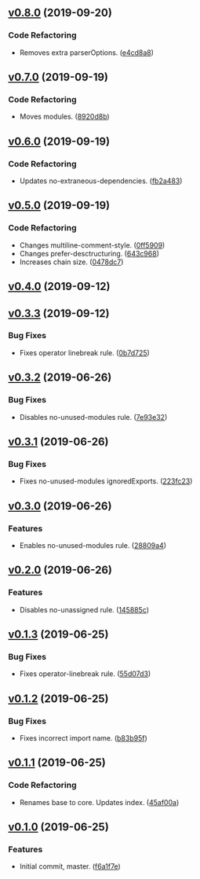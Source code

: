 <a name="v0.8.0"></a>
## [v0.8.0](https://github.com/alexseitsinger/eslint-config-base/compare/v0.7.0...v0.8.0) (2019-09-20)

### Code Refactoring
- Removes extra parserOptions. ([e4cd8a8](https://github.com/alexseitsinger/eslint-config-base/commit/e4cd8a86b374f7ac8c79c9b928435a2ea179045d))


<a name="v0.7.0"></a>
## [v0.7.0](https://github.com/alexseitsinger/eslint-config-base/compare/v0.6.0...v0.7.0) (2019-09-19)

### Code Refactoring
- Moves modules. ([8920d8b](https://github.com/alexseitsinger/eslint-config-base/commit/8920d8be06f17c7ad7742129b3e7b65b998f5c0e))


<a name="v0.6.0"></a>
## [v0.6.0](https://github.com/alexseitsinger/eslint-config-base/compare/v0.5.0...v0.6.0) (2019-09-19)

### Code Refactoring
- Updates no-extraneous-dependencies. ([fb2a483](https://github.com/alexseitsinger/eslint-config-base/commit/fb2a483609a7289b89cce94f2dae5fa7c3474dc5))


<a name="v0.5.0"></a>
## [v0.5.0](https://github.com/alexseitsinger/eslint-config-base/compare/v0.4.0...v0.5.0) (2019-09-19)

### Code Refactoring
- Changes multiline-comment-style. ([0ff5909](https://github.com/alexseitsinger/eslint-config-base/commit/0ff590934d35548a13ad09ec9a9a1cc0c8d9a52c))
- Changes prefer-desctructuring. ([643c968](https://github.com/alexseitsinger/eslint-config-base/commit/643c968f90f6a7c7a6ee832af1e710a1699be527))
- Increases chain size. ([0478dc7](https://github.com/alexseitsinger/eslint-config-base/commit/0478dc74594c35ba1946bcbdd7c818d96c89a56a))


<a name="v0.4.0"></a>
## [v0.4.0](https://github.com/alexseitsinger/eslint-config-base/compare/v0.3.3...v0.4.0) (2019-09-12)


<a name="v0.3.3"></a>
## [v0.3.3](https://github.com/alexseitsinger/eslint-config-base/compare/v0.3.2...v0.3.3) (2019-09-12)

### Bug Fixes
- Fixes operator linebreak rule. ([0b7d725](https://github.com/alexseitsinger/eslint-config-base/commit/0b7d725e8b1c073bfe9039eac0c126c152dc944a))


<a name="v0.3.2"></a>
## [v0.3.2](https://github.com/alexseitsinger/eslint-config-base/compare/v0.3.1...v0.3.2) (2019-06-26)

### Bug Fixes
- Disables no-unused-modules rule. ([7e93e32](https://github.com/alexseitsinger/eslint-config-base/commit/7e93e326b8c9894efe9452696a2c4ae0c6a40330))


<a name="v0.3.1"></a>
## [v0.3.1](https://github.com/alexseitsinger/eslint-config-base/compare/v0.3.0...v0.3.1) (2019-06-26)

### Bug Fixes
- Fixes no-unused-modules ignoredExports. ([223fc23](https://github.com/alexseitsinger/eslint-config-base/commit/223fc23e5415391d6d032f1862194b20583ed2bf))


<a name="v0.3.0"></a>
## [v0.3.0](https://github.com/alexseitsinger/eslint-config-base/compare/v0.2.0...v0.3.0) (2019-06-26)

### Features
- Enables no-unused-modules rule. ([28809a4](https://github.com/alexseitsinger/eslint-config-base/commit/28809a4ca76ad5be2c60032079a92636f179188d))


<a name="v0.2.0"></a>
## [v0.2.0](https://github.com/alexseitsinger/eslint-config-base/compare/v0.1.3...v0.2.0) (2019-06-26)

### Features
- Disables no-unassigned rule. ([145885c](https://github.com/alexseitsinger/eslint-config-base/commit/145885cb81be8d0a254b6dc40fc6c6c7201e4d1e))


<a name="v0.1.3"></a>
## [v0.1.3](https://github.com/alexseitsinger/eslint-config-base/compare/v0.1.2...v0.1.3) (2019-06-25)

### Bug Fixes
- Fixes operator-linebreak rule. ([55d07d3](https://github.com/alexseitsinger/eslint-config-base/commit/55d07d340fbed47516af5a45285a30fdf5bb1cd6))


<a name="v0.1.2"></a>
## [v0.1.2](https://github.com/alexseitsinger/eslint-config-base/compare/v0.1.1...v0.1.2) (2019-06-25)

### Bug Fixes
- Fixes incorrect import name. ([b83b95f](https://github.com/alexseitsinger/eslint-config-base/commit/b83b95f0f7d46c5ab43f7b6d497aaf7aad88e74e))


<a name="v0.1.1"></a>
## [v0.1.1](https://github.com/alexseitsinger/eslint-config-base/compare/v0.1.0...v0.1.1) (2019-06-25)

### Code Refactoring
- Renames base to core. Updates index. ([45af00a](https://github.com/alexseitsinger/eslint-config-base/commit/45af00af5adf8cc1538c29152c77f4b681b81550))


<a name="v0.1.0"></a>
## [v0.1.0](https://github.com/alexseitsinger/eslint-config-base/compare/f6a1f7e971d4455ec53168a19c075b94fe2ca90c...v0.1.0) (2019-06-25)

### Features
- Initial commit, master. ([f6a1f7e](https://github.com/alexseitsinger/eslint-config-base/commit/f6a1f7e971d4455ec53168a19c075b94fe2ca90c))


